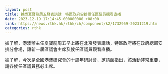 ```yaml
---
layout: post
title: 據悉夏寶龍周五發表講話　特區政府安排候任區議員觀看直播
date: 2023-12-19 17:14:45.000000000 +08:00
link: https://news.rthk.hk/rthk/ch/component/k2/1732959-20231219.htm
categories: rthk
---
```


據了解，港澳辦主任夏寶龍周五早上將在北京發表講話，特區政府將在政府總部安排分會場，讓新一屆區議會主席及候任區議員觀看直播。

據了解，今次是全國港澳研究會的十周年研討會，邀請函指出，該活動非常重要，請各候任區議員務必出席。
